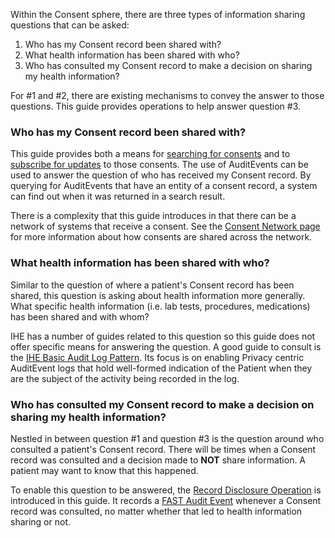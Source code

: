 Within the Consent sphere, there are three types of information sharing questions that can be asked:

1. Who has my Consent record been shared with?
1. What health information has been shared with who?
1. Who has consulted my Consent record to make a decision on sharing my health information?

For #1 and #2, there are existing mechanisms to convey the answer to those questions.  This guide provides operations to help answer question #3.

### Who has my Consent record been shared with?
This guide provides both a means for [searching for consents](technical.html#searching-for-consents) and to [subscribe for updates](technical.html#consent-subscriptions) to those consents.  The use of AuditEvents can be used to answer the question of who has received my Consent record.  By querying for AuditEvents that have an entity of a consent record, a system can find out when it was returned in a search result.

There is a complexity that this guide introduces in that there can be a network of systems that receive a consent.  See the [Consent Network page](consent_network.html) for more information about how consents are shared across the network.

### What health information has been shared with who?
Similar to the question of where a patient's Consent record has been shared, this question is asking about health information more generally.  What specific health information (i.e. lab tests, procedures, medications) has been shared and with whom?

IHE has a number of guides related to this question so this guide does not offer specific means for answering the question.  A good guide to consult is the [IHE Basic Audit Log Pattern](https://profiles.ihe.net/ITI/BALP/).  Its focus is on enabling Privacy centric AuditEvent logs that hold well-formed indication of the Patient when they are the subject of the activity being recorded in the log.

### Who has consulted my Consent record to make a decision on sharing my health information?
Nestled in between question #1 and question #3 is the question around who consulted a patient's Consent record.  There will be times when a Consent record was consulted and a decision made to **NOT** share information.  A patient may want to know that this happened.

To enable this question to be answered, the [Record Disclosure Operation](OperationDefinition-record-disclosure.html) is introduced in this guide.  It records a [FAST Audit Event](StructureDefinition-FASTConsentAuditEvent.html) whenever a Consent record was consulted, no matter whether that led to health information sharing or not.
